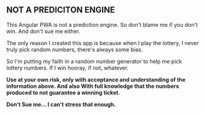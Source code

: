 ## NOT A PREDICITON ENGINE

This Angular PWA is not a prediction engine. So don't blame me if you don't win. And don't sue me either.

The only reason I created this app is because when I play the lottery, I never truly pick random numbers, there's always some bias.

So I'm putting my faith in a random number generator to help me pick lottery numbers. If I win hooray, if not, whatever.

**Use at your own risk, only with acceptance and understanding of the information above. And also With full knowledge that the numbers produced to not guarantee a winning ticket.**

**Don't Sue me... I can't stress that enough.**
